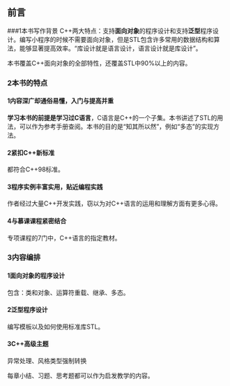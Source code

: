 ## 前言
###1本书写作背景
C++两大特点：支持**面向对象**的程序设计和支持**泛型**程序设计。编写小程序的时候不需要面向对象，但是STL包含许多常用的数据结构和算法，能够显著提高效率。“库设计就是语言设计，语言设计就是库设计”。

本书覆盖C++面向对象的全部特性，还覆盖STL中90%以上的内容。

### 2本书的特点
#### 1内容深广却通俗易懂，入门与提高并重
**学习本书的前提是学习过C语言**，C语言是C++的一个子集。本书讲述了STL的用法，可以作为参考手册查阅。本书的目的是“知其所以然”，例如“多态”的实现方法。

#### 2紧扣C++新标准
都符合C++98标准。

#### 3程序实例丰富实用，贴近编程实践
作者经过大量C++开发实践，窃以为对C++语言的运用和理解方面有更多心得。

#### 4与慕课课程紧密结合
专项课程的7门中，C++语言的指定教材。

### 3内容编排
#### 1面向对象的程序设计
包含：类和对象、运算符重载、继承、多态。

#### 2泛型程序设计
编写模板以及如何使用标准库STL。

#### 3C++高级主题
异常处理、风格类型强制转换

每章小结、习题、思考题都可以作为启发教学的内容。




